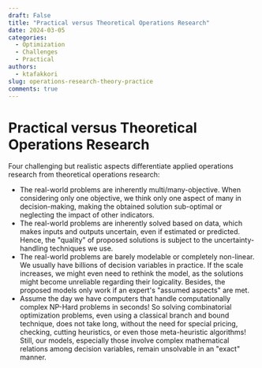 ```yaml
---
draft: False 
title: "Practical versus Theoretical Operations Research"
date: 2024-03-05
categories:
  - Optimization
  - Challenges
  - Practical
authors:
  - ktafakkori
slug: operations-research-theory-practice
comments: true
---
```


# Practical versus Theoretical Operations Research

Four challenging but realistic aspects differentiate applied operations research from theoretical operations research:

<!-- more -->

- The real-world problems are inherently multi/many-objective. When considering only one objective, we think only one aspect of many in decision-making, making the obtained solution sub-optimal or neglecting the impact of other indicators.
- The real-world problems are inherently solved based on data, which makes inputs and outputs uncertain, even if estimated or predicted. Hence, the "quality" of proposed solutions is subject to the uncertainty-handling techniques we use.
- The real-world problems are barely modelable or completely non-linear. We usually have billions of decision variables in practice. If the scale increases, we might even need to rethink the model, as the solutions might become unreliable regarding their logicality. Besides, the proposed models only work if an expert's "assumed aspects" are met.
- Assume the day we have computers that handle computationally complex NP-Hard problems in seconds! So solving combinatorial optimization problems, even using a classical branch and bound technique, does not take long, without the need for special pricing, checking, cutting heuristics, or even those meta-heuristic algorithms! Still, our models, especially those involve complex mathematical relations among decision variables, remain unsolvable in an "exact" manner.
